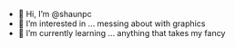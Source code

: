 - 👋 Hi, I’m @shaunpc
- 👀 I’m interested in ... messing about with graphics
- 🌱 I’m currently learning ...  anything that takes my fancy

<!---
shaunpc/shaunpc is a ✨ special ✨ repository because its `README.md` (this file) appears on your GitHub profile.
You can click the Preview link to take a look at your changes.
--->
